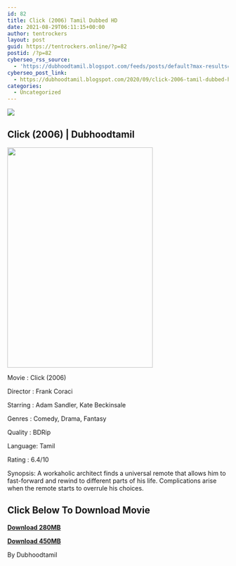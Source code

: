 ```yaml
---
id: 82
title: Click (2006) Tamil Dubbed HD
date: 2021-08-29T06:11:15+00:00
author: tentrockers
layout: post
guid: https://tentrockers.online/?p=82
postid: /?p=82
cyberseo_rss_source:
  - 'https://dubhoodtamil.blogspot.com/feeds/posts/default?max-results=150&start-index=151'
cyberseo_post_link:
  - https://dubhoodtamil.blogspot.com/2020/09/click-2006-tamil-dubbed-hd.html
categories:
  - Uncategorized
---
```

<div class="media_block">
  <img src="https://1.bp.blogspot.com/--Lr36ZdnCRw/X1TGUKGtz8I/AAAAAAAACWc/xOmGFOGLGqYJsxIapXujf_NJjmMAd6B4wCNcBGAsYHQ/s72-w331-h500-c/Click-2006-film-images-194a9d4f-f4a2-42be-ad29-35e55f2263f.jpg" class="media_thumbnail" />
</div>

## Click (2006) | Dubhoodtamil

<div class="separator">
  <a href="https://1.bp.blogspot.com/--Lr36ZdnCRw/X1TGUKGtz8I/AAAAAAAACWc/xOmGFOGLGqYJsxIapXujf_NJjmMAd6B4wCNcBGAsYHQ/s1170/Click-2006-film-images-194a9d4f-f4a2-42be-ad29-35e55f2263f.jpg" imageanchor="1"><img loading="lazy" border="0" data-original-height="1170" data-original-width="780" height="500" src="https://1.bp.blogspot.com/--Lr36ZdnCRw/X1TGUKGtz8I/AAAAAAAACWc/xOmGFOGLGqYJsxIapXujf_NJjmMAd6B4wCNcBGAsYHQ/w331-h500/Click-2006-film-images-194a9d4f-f4a2-42be-ad29-35e55f2263f.jpg" width="331" /></a>
</div>

Movie	<span></span>:	<span></span>Click (2006)

Director	<span></span>:	<span></span>Frank Coraci

Starring	<span></span>:	<span></span>Adam Sandler, Kate Beckinsale

Genres	<span></span>:	<span></span>Comedy, Drama, Fantasy

Quality	<span></span>:	<span></span>BDRip

Language:	<span></span>Tamil&nbsp;

Rating	<span></span>:	<span></span>6.4/10&nbsp;

Synopsis: A workaholic architect finds a universal remote that allows him to fast-forward and rewind to different parts of his life. Complications arise when the remote starts to overrule his choices.

## **<span>Click Below To Download Movie</span>**

**<span><a href="https://oncehelp.com/click-1" target="_blank" rel="noopener">Download 280MB</a></span>**

**<span><a href="https://oncehelp.com/click-2" target="_blank" rel="noopener">Download 450MB</a></span>**

By Dubhoodtamil